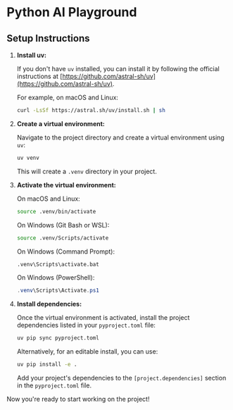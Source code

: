 # Python AI Playground

## Setup Instructions

1.  **Install uv:**
    
    If you don't have `uv` installed, you can install it by following the official instructions at [https://github.com/astral-sh/uv](https://github.com/astral-sh/uv).
    
    For example, on macOS and Linux:
    ```bash
    curl -LsSf https://astral.sh/uv/install.sh | sh
    ```

2.  **Create a virtual environment:**
    
    Navigate to the project directory and create a virtual environment using `uv`:
    ```bash
    uv venv
    ```
    This will create a `.venv` directory in your project.

3.  **Activate the virtual environment:**
    
    On macOS and Linux:
    ```bash
    source .venv/bin/activate
    ```
    On Windows (Git Bash or WSL):
    ```bash
    source .venv/Scripts/activate
    ```
    On Windows (Command Prompt):
    ```bash
    .venv\Scripts\activate.bat
    ```
    On Windows (PowerShell):
    ```powershell
    .venv\Scripts\Activate.ps1
    ```

4.  **Install dependencies:**
    
    Once the virtual environment is activated, install the project dependencies listed in your `pyproject.toml` file:
    ```bash
    uv pip sync pyproject.toml
    ```
    Alternatively, for an editable install, you can use:
    ```bash
    uv pip install -e .
    ```
    Add your project's dependencies to the `[project.dependencies]` section in the `pyproject.toml` file.

Now you're ready to start working on the project!

